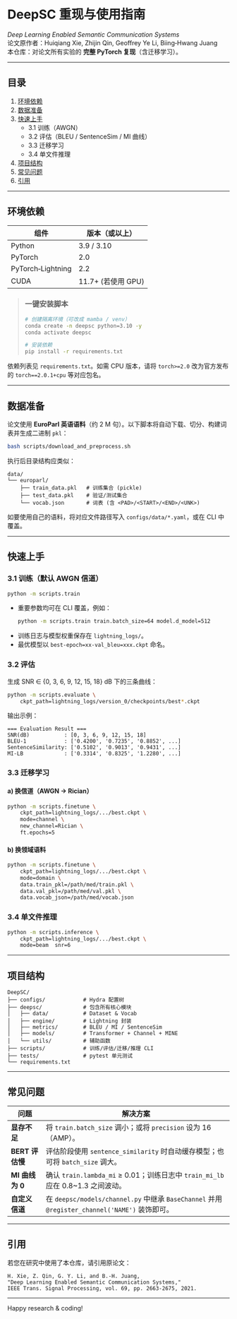 # DeepSC 重现与使用指南

*Deep Learning Enabled Semantic Communication Systems*  
论文原作者：Huiqiang Xie, Zhijin Qin, Geoffrey Ye Li, Biing‑Hwang Juang  
本仓库：对论文所有实验的 **完整 PyTorch 复现**（含迁移学习）。

---

## 目录

1. [环境依赖](#环境依赖)  
2. [数据准备](#数据准备)  
3. [快速上手](#快速上手)  
   * 3.1 训练（AWGN）  
   * 3.2 评估（BLEU / SentenceSim / MI 曲线）  
   * 3.3 迁移学习  
   * 3.4 单文件推理  
4. [项目结构](#项目结构)  
5. [常见问题](#常见问题)  
6. [引用](#引用)  

---

## 环境依赖

| 组件 | 版本（或以上） |
|------|---------------|
| Python | 3.9 / 3.10 |
| PyTorch | 2.0 |
| PyTorch‑Lightning | 2.2 |
| CUDA | 11.7+ (若使用 GPU) |

> ### 一键安装脚本
> ```bash
> # 创建隔离环境（可改成 mamba / venv）
> conda create -n deepsc python=3.10 -y
> conda activate deepsc
>
> # 安装依赖
> pip install -r requirements.txt
> ```

依赖列表见 `requirements.txt`。如需 CPU 版本，请将 `torch>=2.0` 改为官方发布的 `torch==2.0.1+cpu` 等对应包名。

---

## 数据准备

论文使用 **EuroParl 英语语料**（约 2 M 句）。以下脚本将自动下载、切分、构建词表并生成二进制 `pkl`：

```bash
bash scripts/download_and_preprocess.sh
```

执行后目录结构应类似：

```
data/
└── europarl/
    ├── train_data.pkl   # 训练集合 (pickle)
    ├── test_data.pkl    # 验证/测试集合
    └── vocab.json       # 词表 (含 <PAD>/<START>/<END>/<UNK>)
```

如要使用自己的语料，将对应文件路径写入 `configs/data/*.yaml`，或在 CLI 中覆盖。

---

## 快速上手

### 3.1 训练（默认 AWGN 信道）

```bash
python -m scripts.train
```

* 重要参数均可在 CLI 覆盖，例如：
  ```bash
  python -m scripts.train train.batch_size=64 model.d_model=512
  ```
* 训练日志与模型权重保存在 `lightning_logs/`。  
* 最优模型以 `best-epoch=xx-val_bleu=xxx.ckpt` 命名。

### 3.2 评估

生成 SNR ∈ {0, 3, 6, 9, 12, 15, 18} dB 下的三条曲线：

```bash
python -m scripts.evaluate \
    ckpt_path=lightning_logs/version_0/checkpoints/best*.ckpt
```

输出示例：

```
=== Evaluation Result ===
SNR(dB)           : [0, 3, 6, 9, 12, 15, 18]
BLEU‑1            : ['0.4200', '0.7235', '0.8852', ...]
SentenceSimilarity: ['0.5102', '0.9013', '0.9431', ...]
MI‑LB             : ['0.3314', '0.8325', '1.2280', ...]
```

### 3.3 迁移学习

#### a) 换信道（AWGN → Rician）

```bash
python -m scripts.finetune \
    ckpt_path=lightning_logs/.../best.ckpt \
    mode=channel \
    new_channel=Rician \
    ft.epochs=5
```

#### b) 换领域语料

```bash
python -m scripts.finetune \
    ckpt_path=lightning_logs/.../best.ckpt \
    mode=domain \
    data.train_pkl=/path/med/train.pkl \
    data.val_pkl=/path/med/val.pkl \
    data.vocab_json=/path/med/vocab.json
```

### 3.4 单文件推理

```bash
python -m scripts.inference \
    ckpt_path=lightning_logs/.../best.ckpt \
    mode=beam  snr=6
```

---

## 项目结构

```
DeepSC/
├── configs/            # Hydra 配置树
├── deepsc/             # 包含所有核心模块
│   ├── data/           # Dataset & Vocab
│   ├── engine/         # Lightning 封装
│   ├── metrics/        # BLEU / MI / SentenceSim
│   ├── models/         # Transformer + Channel + MINE
│   └── utils/          # 辅助函数
├── scripts/            # 训练/评估/迁移/推理 CLI
├── tests/              # pytest 单元测试
└── requirements.txt
```

---

## 常见问题

| 问题 | 解决方案 |
|------|----------|
| **显存不足** | 将 `train.batch_size` 调小；或将 `precision` 设为 16（AMP）。 |
| **BERT 评估慢** | 评估阶段使用 `sentence_similarity` 时自动缓存模型；也可将 `batch_size` 调大。 |
| **MI 曲线为 0** | 确认 `train.lambda_mi` ≥ 0.01；训练日志中 `train_mi_lb` 应在 0.8~1.3 之间波动。 |
| **自定义信道** | 在 `deepsc/models/channel.py` 中继承 `BaseChannel` 并用 `@register_channel('NAME')` 装饰即可。 |

---

## 引用

若您在研究中使用了本仓库，请引用原论文：

```text
H. Xie, Z. Qin, G. Y. Li, and B.‑H. Juang,
"Deep Learning Enabled Semantic Communication Systems,"
IEEE Trans. Signal Processing, vol. 69, pp. 2663‑2675, 2021.
```

---

Happy research & coding!